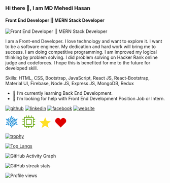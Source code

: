 ### Hi there 👋, I am MD Mehedi Hasan
#### Front End Developer || MERN Stack Developer
![Front End Developer || MERN Stack Developer](https://scontent.fcgp6-1.fna.fbcdn.net/v/t39.30808-6/266911398_1282366465596292_8212834188916140424_n.jpg?_nc_cat=111&ccb=1-5&_nc_sid=730e14&_nc_ohc=t98ZomYgV38AX-avS2L&_nc_ht=scontent.fcgp6-1.fna&oh=9568583f04491070ca8d084546ed10e5&oe=61BB5A64)

I am a Front-end Developer. I love technology and want to explore it. I want to be a software engineer. My dedication and hard work will bring me to success. I am doing competitive programming. I am improved my logical thinking by problem solving. I did problem solving on Hacker Rank online judge and codeforces. I hope this is benefited for me to the future for developed skill.

Skills: HTML, CSS, Bootstrap, JavaScript, React JS, React-Bootstrap, Material UI, Firebase, Node JS, Express JS, MongoDB, Redux

- 🌱 I’m currently learning Back End Development. 
- 🤔 I’m looking for help with Front End Development Position Job or Intern. 


[<img src='https://cdn.jsdelivr.net/npm/simple-icons@3.0.1/icons/github.svg' alt='github' height='40'>](https://github.com/MD-Mehedi-Hasan18111)  [<img src='https://cdn.jsdelivr.net/npm/simple-icons@3.0.1/icons/linkedin.svg' alt='linkedin' height='40'>](https://www.linkedin.com/in/https://www.linkedin.com/in/md-mehedi11/)  [<img src='https://cdn.jsdelivr.net/npm/simple-icons@3.0.1/icons/facebook.svg' alt='facebook' height='40'>](https://www.facebook.com/https://www.facebook.com/mh.raza.315)  [<img src='https://cdn.jsdelivr.net/npm/simple-icons@3.0.1/icons/icloud.svg' alt='website' height='40'>](https://md-mehedi-hasan-portfolio.netlify.app/)  

<a href='https://archiveprogram.github.com/'><img src='https://raw.githubusercontent.com/acervenky/animated-github-badges/master/assets/acbadge.gif' width='40' height='40'></a> <a href='https://docs.github.com/en/developers'><img src='https://raw.githubusercontent.com/acervenky/animated-github-badges/master/assets/devbadge.gif' width='40' height='40'></a> <a href='https://stars.github.com/'><img src='https://raw.githubusercontent.com/acervenky/animated-github-badges/master/assets/starbadge.gif' width='35' height='35'></a> <a href='https://docs.github.com/en/github/supporting-the-open-source-community-with-github-sponsors'><img src='https://raw.githubusercontent.com/acervenky/animated-github-badges/master/assets/sponsorbadge.gif' width='35' height='35'></a> 

[![trophy](https://github-profile-trophy.vercel.app/?username=MD-Mehedi-Hasan18111)](https://github.com/ryo-ma/github-profile-trophy)

[![Top Langs](https://github-readme-stats.vercel.app/api/top-langs/?username=MD-Mehedi-Hasan18111)](https://github.com/anuraghazra/github-readme-stats)

![GitHub Activity Graph](https://activity-graph.herokuapp.com/graph?username=MD-Mehedi-Hasan18111)  

![GitHub streak stats](https://github-readme-streak-stats.herokuapp.com/?user=MD-Mehedi-Hasan18111)  

![Profile views](https://gpvc.arturio.dev/MD-Mehedi-Hasan18111)  
